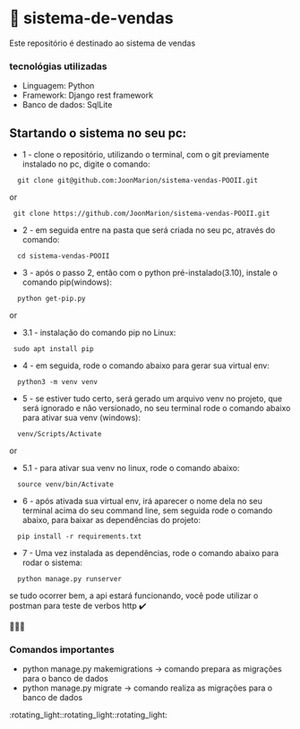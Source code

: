 # 📍 sistema-de-vendas

<p>Este repositório é destinado ao sistema de vendas<p/>
<h3>tecnológias utilizadas</h3>
<ul>
  <li>Linguagem: Python</li>
  <li>Framework: Django rest framework</li>
  <li>Banco de dados: SqlLite</li>
</ul>


## Startando o sistema no seu pc:

* 1 - clone o repositório, utilizando o terminal, com o git previamente instalado no pc, digite o comando:

```
  git clone git@github.com:JoonMarion/sistema-vendas-POOII.git
```
or

```
 git clone https://github.com/JoonMarion/sistema-vendas-POOII.git
```

* 2 - em seguida entre na pasta que será criada no seu pc, através do comando:
```
  cd sistema-vendas-POOII
```

* 3 - após o passo 2, então com o python pré-instalado(3.10), instale o comando pip(windows):

```
  python get-pip.py
```
or
* 3.1 - instalação do comando pip no Linux:
```
 sudo apt install pip
```

* 4 - em seguida, rode o comando abaixo para gerar sua virtual env:
```
  python3 -m venv venv
```

* 5 - se estiver tudo certo, será gerado um arquivo venv no projeto, que será ignorado e não versionado, no seu terminal rode o comando abaixo para ativar sua venv (windows):

```
  venv/Scripts/Activate
```
or
* 5.1 - para ativar sua venv no linux, rode o comando abaixo:

```
  source venv/bin/Activate
```
* 6 - após ativada sua virtual env, irá aparecer o nome dela no seu terminal acima do seu command line, sem seguida rode o comando abaixo, para baixar as dependências do projeto:
```
  pip install -r requirements.txt
```

* 7 - Uma vez instalada as dependências, rode o comando abaixo para rodar o sistema:
```
  python manage.py runserver
```

<p> se tudo ocorrer bem, a api estará funcionando, você pode utilizar o postman para teste de verbos http ✔️ <p/>

:rotating_light::rotating_light::rotating_light:
<h3>Comandos importantes</h3>
<ul>
  <li>python manage.py makemigrations -> comando prepara as migrações para o banco de dados</li>
  <li>python manage.py migrate -> comando realiza as migrações para o banco de dados</li>
</ul>
:rotating_light::rotating_light::rotating_light:
